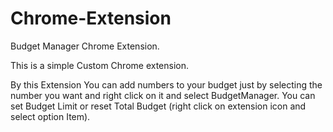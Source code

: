 # Chrome-Extension
Budget Manager Chrome Extension.

This is a simple Custom Chrome extension.

By this Extension You can add numbers to your budget just by selecting the number you want and right click on it and select BudgetManager.
You can set Budget Limit or reset Total Budget (right click on extension icon and select option Item).
